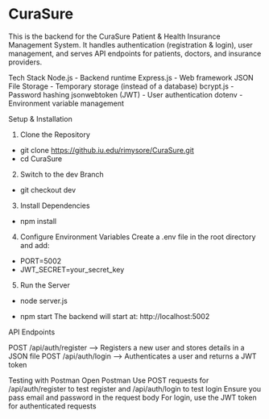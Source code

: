 # CuraSure

This is the backend for the CuraSure Patient & Health Insurance Management System. It handles authentication (registration & login), user management, and serves API endpoints for patients, doctors, and insurance providers.

Tech Stack
Node.js - Backend runtime
Express.js - Web framework
JSON File Storage - Temporary storage (instead of a database)
bcrypt.js - Password hashing
jsonwebtoken (JWT) - User authentication
dotenv - Environment variable management

Setup & Installation
1. Clone the Repository

- git clone https://github.iu.edu/rimysore/CuraSure.git
- cd CuraSure

2. Switch to the dev Branch

- git checkout dev

3. Install Dependencies

- npm install

4. Configure Environment Variables
Create a .env file in the root directory and add:

- PORT=5002
- JWT_SECRET=your_secret_key

5. Run the Server

- node server.js

- npm start
The backend will start at:
http://localhost:5002

API Endpoints


POST	/api/auth/register	--> Registers a new user and stores details in a JSON file
POST	/api/auth/login -->	Authenticates a user and returns a JWT token

Testing with Postman
Open Postman
Use POST requests for /api/auth/register to test register and /api/auth/login to test login
Ensure you pass email and password in the request body
For login, use the JWT token for authenticated requests

